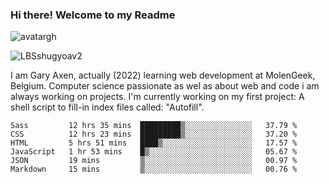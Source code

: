 ### Hi there! Welcome to my Readme 
![avatargh](https://user-images.githubusercontent.com/22075644/164934471-9e8af8ff-56fa-42c4-8061-5c7410433886.png)

![LBSshugyoav2](https://user-images.githubusercontent.com/22075644/164934218-25b846e8-bf56-4a0e-bd88-ab444310d7a8.png)



I am Gary Axen, actually (2022) learning web development at MolenGeek, Belgium.
Computer science passionate as wel as about web and code i am always working on projects.
I'm currently working on my first project: A shell script to fill-in index files called: "Autofill". 
<!--START_SECTION:waka-->

```text
Sass         12 hrs 35 mins  █████████▒░░░░░░░░░░░░░░░   37.79 %
CSS          12 hrs 23 mins  █████████▒░░░░░░░░░░░░░░░   37.20 %
HTML         5 hrs 51 mins   ████▒░░░░░░░░░░░░░░░░░░░░   17.57 %
JavaScript   1 hr 53 mins    █▒░░░░░░░░░░░░░░░░░░░░░░░   05.67 %
JSON         19 mins         ▒░░░░░░░░░░░░░░░░░░░░░░░░   00.97 %
Markdown     15 mins         ▒░░░░░░░░░░░░░░░░░░░░░░░░   00.76 %
```

<!--END_SECTION:waka-->

<!--
**LeBigSky/LebigSky** is a ✨ _special_ ✨ repository because its `README.md` (this file) appears on your GitHub profile.


as to get you started:

- 🔭 I’m currently working on ...
- 🌱 I’m currently learning ...
- 👯 I’m looking to collaborate on ...
- 🤔 I’m looking for help with ...
- 💬 Ask me about ...
- 📫 How to reach me: ...
- 😄 Pronouns: ...
- ⚡ Fun fact: ...
-->
